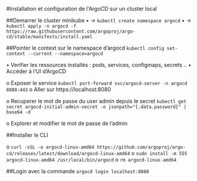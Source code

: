 #Installation et configuration de l'ArgoCD sur un cluster local

##Demarrer le cluster minikube
• -> `kubectl create namespace argocd`
• -> `kubectl apply -n argocd -f https://raw.githubusercontent.com/argoproj/argo-cd/stable/manifests/install.yaml`

##Pointer le context sur le namespace d’argocd
    `kubectl config set-context --current --namespace=argocd`

• Verifier les ressources installés : pods, services, configmaps, secrets ..
• Accéder à l’UI d’ArgoCD

o Exposer le service
    `kubectl port-forward svc/argocd-server -n argocd 8080:443`
o Aller sur https://localhost:8080

o Recuperer le mot de passe du user admin depuis le secret 
    `kubectl get secret argocd-initial-admin-secret -o jsonpath="{.data.password}" | base64 -d`

o Explorer et modifier le mot de passe de l’admin

##Installer le CLI

o `curl -sSL -o argocd-linux-amd64 https://github.com/argoproj/argo-cd/releases/latest/download/argocd-linux-amd64`
o `sudo install -m 555 argocd-linux-amd64 /usr/local/bin/argocd`
o `rm argocd-linux-amd64`

##Login avec la commande `argocd login localhost:8080`
